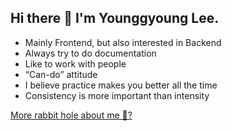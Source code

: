 ## Hi there 👋 I'm Younggyoung Lee.

- Mainly Frontend, but also interested in Backend
- Always try to do documentation
- Like to work with people
- “Can-do” attitude
- I believe practice makes you better all the time
- Consistency is more important than intensity

[More rabbit hole about me 🤔?](https://cottonpup.vercel.app/)
